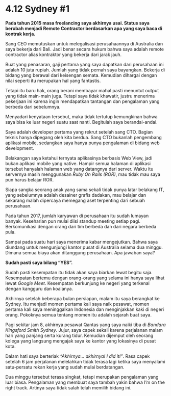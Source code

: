 # 4.12 Sydney #1

**Pada tahun 2015 masa freelancing saya akhirnya usai. Status saya berubah menjadi Remote Contractor berdasarkan apa yang saya baca di kontrak kerja.**

Sang CEO memutuskan untuk melegalisasi perusahaannya di Australia dan saya bekerja dari Bali. Jadi benar secara hukum bahwa saya adalah remote contractor alias kontraktor yang bekerja dari jarak jauh.

Buat yang penasaran, gaji pertama yang saya dapatkan dari perusahaan ini adalah 10 juta rupiah. Jumlah yang tidak pernah saya bayangkan. Bekerja di bidang yang berawal dari keisengan semata. Kemudian dihargai dengan nilai seperti itu merupakan hal yang fantastis.

Tetapi itu baru hak, orang berani membayar mahal pasti menuntut output yang tidak main-main juga. Tetapi saya tidak khawatir, justru menerima pekerjaan ini karena ingin mendapatkan tantangan dan pengalaman yang berbeda dari sebelumnya.

Menyadari kenyataan tersebut, maka tidak tertutup kemungkinan bahwa saya bisa ke luar negeri suatu saat nanti. Begitulah saya berandai-andai.

Saya adalah developer pertama yang rekrut setelah sang CTO. Bagian teknis hanya dipegang oleh kita berdua. Sang CTO bukanlah pengembang aplikasi mobile, sedangkan saya hanya punya pengalaman di bidang web development.

Belakangan saya ketahui ternyata aplikasinya berbasis Web View, jadi bukan aplikasi mobile yang native. Hampir semua halaman di aplikasi tersebut hanyalah halaman web yang datangnya dari server. Waktu itu servernya masih menggunakan _Ruby On Rails (ROR)_, mau tidak mau saya pun harus belajar ROR.

Siapa sangka seorang anak yang sama sekali tidak punya latar belakang IT, yang sebelumnya adalah desainer grafis dadakan, mau belajar dan sekarang malah dipercaya memegang aset terpenting dari sebuah perusahaan.

Pada tahun 2017, jumlah karyawan di perusahaan itu sudah lumayan banyak. Keseharian pun mulai diisi standup meeting setiap pagi. Berkomunikasi dengan orang dari tim berbeda dan dari negara berbeda pula.

Sampai pada suatu hari saya menerima kabar mengejutkan. Bahwa saya diundang untuk mengunjungi kantor pusat di Australia selama dua minggu. Dimana semua biaya akan ditanggung perusahaan. Apa jawaban saya?

**Sudah pasti saya bilang “YES”.**

Sudah pasti kesempatan itu tidak akan saya biarkan lewat begitu saja. Kesempatan bertemu dengan orang-orang yang selama ini hanya saya lihat lewat _Google Meet_. Kesempatan berkunjung ke negeri yang terkenal dengan kangguru dan koalanya.

Akhirnya setelah beberapa bulan persiapan, malam itu saya berangkat ke Sydney. Itu menjadi momen pertama kali saya naik pesawat, momen pertama kali saya meninggalkan Indonesia dan menginjakkan kaki di negeri orang. Pokoknya semua tentang momen itu adalah sejarah buat saya.

Pagi sekitar jam 8, akhirnya pesawat Qantas yang saya naiki tiba di _Bandara Kingsford Smith Sydney_. Jujur, saya capek sekali karena perjalanan malam hari yang panjang serta kurang tidur. Kemudian dijemput oleh seorang kolega yang langsung mengajak saya ke kantor yang lokasinya di pusat kota.

Dalam hati saya berteriak _“Akhirnya... akhirnya! I did it!”_. Rasa capek setelah 6 jam perjalanan melelahkan tidak terasa lagi ketika saya menyalami satu-persatu rekan kerja yang sudah mulai berdatangan.

Dua minggu tersebut terasa singkat, tetapi merupakan pengalaman yang luar biasa. Pengalaman yang membuat saya tambah yakin bahwa I’m on the right track. Artinya saya tidak salah telah memilih bidang ini.
